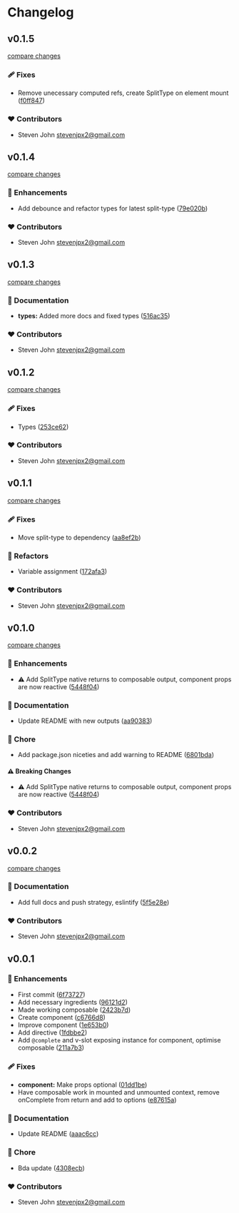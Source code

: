 # Changelog


## v0.1.5

[compare changes](https://github.com/stevenjpx2/nuxt-split-type/compare/v0.1.4...v0.1.5)

### 🩹 Fixes

- Remove unecessary computed refs, create SplitType on element mount ([f0ff847](https://github.com/stevenjpx2/nuxt-split-type/commit/f0ff847))

### ❤️ Contributors

- Steven John <stevenjpx2@gmail.com>

## v0.1.4

[compare changes](https://github.com/stevenjpx2/nuxt-split-type/compare/v0.1.3...v0.1.4)

### 🚀 Enhancements

- Add debounce and refactor types for latest split-type ([79e020b](https://github.com/stevenjpx2/nuxt-split-type/commit/79e020b))

### ❤️ Contributors

- Steven John <stevenjpx2@gmail.com>

## v0.1.3

[compare changes](https://github.com/stevenjpx2/nuxt-split-type/compare/v0.1.2...v0.1.3)

### 📖 Documentation

- **types:** Added more docs and fixed types ([516ac35](https://github.com/stevenjpx2/nuxt-split-type/commit/516ac35))

### ❤️ Contributors

- Steven John <stevenjpx2@gmail.com>

## v0.1.2

[compare changes](https://github.com/stevenjpx2/nuxt-split-type/compare/v0.1.1...v0.1.2)

### 🩹 Fixes

- Types ([253ce62](https://github.com/stevenjpx2/nuxt-split-type/commit/253ce62))

### ❤️ Contributors

- Steven John <stevenjpx2@gmail.com>

## v0.1.1

[compare changes](https://github.com/stevenjpx2/nuxt-split-type/compare/v0.1.0...v0.1.1)

### 🩹 Fixes

- Move split-type to dependency ([aa8ef2b](https://github.com/stevenjpx2/nuxt-split-type/commit/aa8ef2b))

### 💅 Refactors

- Variable assignment ([172afa3](https://github.com/stevenjpx2/nuxt-split-type/commit/172afa3))

### ❤️ Contributors

- Steven John <stevenjpx2@gmail.com>

## v0.1.0

[compare changes](https://github.com/stevenjpx2/nuxt-split-type/compare/v0.0.2...v0.1.0)

### 🚀 Enhancements

- ⚠️  Add SplitType native returns to composable output, component props are now reactive ([5448f04](https://github.com/stevenjpx2/nuxt-split-type/commit/5448f04))

### 📖 Documentation

- Update README with new outputs ([aa90383](https://github.com/stevenjpx2/nuxt-split-type/commit/aa90383))

### 🏡 Chore

- Add package.json niceties and add warning to README ([6801bda](https://github.com/stevenjpx2/nuxt-split-type/commit/6801bda))

#### ⚠️ Breaking Changes

- ⚠️  Add SplitType native returns to composable output, component props are now reactive ([5448f04](https://github.com/stevenjpx2/nuxt-split-type/commit/5448f04))

### ❤️ Contributors

- Steven John <stevenjpx2@gmail.com>

## v0.0.2

[compare changes](https://github.com/stevenjpx2/nuxt-split-type/compare/v0.0.1...v0.0.2)

### 📖 Documentation

- Add full docs and push strategy, eslintify ([5f5e28e](https://github.com/stevenjpx2/nuxt-split-type/commit/5f5e28e))

### ❤️ Contributors

- Steven John <stevenjpx2@gmail.com>

## v0.0.1


### 🚀 Enhancements

- First commit ([6f73727](https://github.com/stevenjpx2/nuxt-split-type/commit/6f73727))
- Add necessary ingredients ([96121d2](https://github.com/stevenjpx2/nuxt-split-type/commit/96121d2))
- Made working composable ([2423b7d](https://github.com/stevenjpx2/nuxt-split-type/commit/2423b7d))
- Create component ([c6766d8](https://github.com/stevenjpx2/nuxt-split-type/commit/c6766d8))
- Improve component ([1e653b0](https://github.com/stevenjpx2/nuxt-split-type/commit/1e653b0))
- Add directive ([1fdbbe2](https://github.com/stevenjpx2/nuxt-split-type/commit/1fdbbe2))
- Add `@complete` and v-slot exposing instance for component, optimise composable ([211a7b3](https://github.com/stevenjpx2/nuxt-split-type/commit/211a7b3))

### 🩹 Fixes

- **component:** Make props optional ([01dd1be](https://github.com/stevenjpx2/nuxt-split-type/commit/01dd1be))
- Have composable work in mounted and unmounted context, remove onComplete from return and add to options ([e87615a](https://github.com/stevenjpx2/nuxt-split-type/commit/e87615a))

### 📖 Documentation

- Update README ([aaac6cc](https://github.com/stevenjpx2/nuxt-split-type/commit/aaac6cc))

### 🏡 Chore

- Bda update ([4308ecb](https://github.com/stevenjpx2/nuxt-split-type/commit/4308ecb))

### ❤️ Contributors

- Steven John <stevenjpx2@gmail.com>

